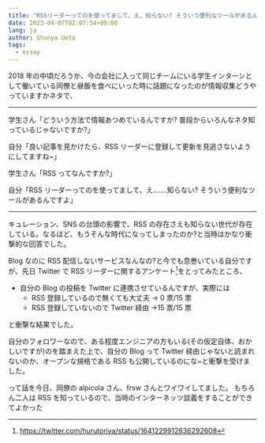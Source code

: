 ```yaml
---
title: "RSSリーダーってのを使ってまして、え、知らない? そういう便利なツールがあるんですよ"
date: 2023-04-07T02:07:54+09:00
lang: ja
author: Shunya Ueta
tags:
  - essay
---
```


2018 年の中頃だろうか、今の会社に入って同じチームにいる学生インターンとして働いている同僚と昼飯を食べにいった時に話題になったのが情報収集どうやっていますかネタで、

---

学生さん「どういう方法で情報あつめているんですか? 普段からいろんなネタ知っているじゃないですか?」

自分「良い記事を見かけたら、RSS リーダーに登録して更新を見逃さないようにしてますね~」

学生さん「RSS ってなんですか?」

自分「RSS リーダーってのを使ってまして、え.......知らない? そういう便利なツールがあるんですよ」

---

キュレーション、SNS の台頭の影響で、RSS の存在さえも知らない世代が存在している。なるほど、もうそんな時代になってしまったのか?と当時はかなり衝撃的な回答でした。

Blog なのに RSS 配信しないサービスなんなの?と今でも息巻いている自分ですが、先日 Twitter で RSS リーダーに関するアンケート[^survey]をとってみたところ、

- 自分の Blog の投稿を Twitter に連携させているんですが、実際には
  - RSS 登録しているので無くても大丈夫 → 0 票/15 票
  - RSS 登録していないので Twitter 経由 →15 票/15 票

と衝撃な結果でした。

自分のフォロワーなので、ある程度エンジニアの方もいる(その仮定自体、おかしいですが)のを踏まえた上で、自分の Blog って Twitter 経由じゃないと読まれないのか、オープンな規格である RSS も公開しているのにな~と衝撃を受けました。

って話を今日、同僚の alpicola さん、frsw さんとワイワイしてました。
もちろん二人は RSS を知っているので、当時のインターネッツ談義をすることができてよかった

[^survey]: https://twitter.com/hurutoriya/status/1641229912836292608
